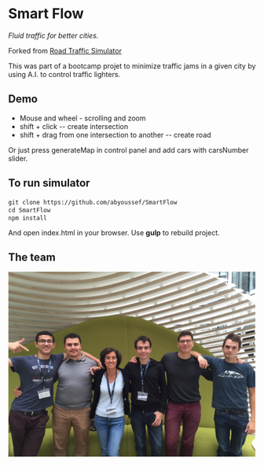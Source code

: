 # Smart Flow 
_Fluid traffic for better cities._

Forked from [Road Traffic Simulator](http://volkhin.com/RoadTrafficSimulator)

This was part of a bootcamp projet to minimize traffic jams in a given city by using A.I. to control traffic lighters. 



## Demo

* Mouse and wheel - scrolling and zoom
* shift + click -- create intersection
* shift + drag from one intersection to another -- create road

Or just press generateMap in control panel and add cars with carsNumber slider.

## To run simulator

    git clone https://github.com/abyoussef/SmartFlow
    cd SmartFlow
    npm install

And open index.html in your browser. Use **gulp** to rebuild project.

## The team 

<img src="images/GreenLightsTeam.png"  width="600"  align="middle">

